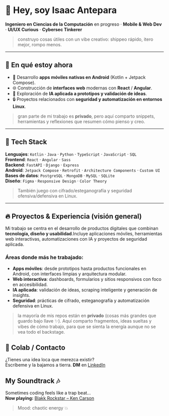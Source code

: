 # 👋 Hey, soy **Isaac Antepara**

**Ingeniero en Ciencias de la Computación** en progreso · **Mobile & Web Dev** · **UI/UX Curious** · **Cybersec Tinkerer**

> construyo cosas útiles con un vibe creativo: shippeo rápido, itero mejor, rompo menos.

* * *

## 🚀 En qué estoy ahora

* 📱 Desarrollo **apps móviles nativas en Android** (Kotlin + Jetpack Compose).
* 🌐 Construcción de **interfaces web** modernas con **React** / **Angular**.
* 🧠 Exploración de **IA aplicada a prototipos y validación de ideas**.
* 🔒 Proyectos relacionados con **seguridad y automatización en entornos Linux**.

> gran parte de mi trabajo es **privado**, pero aquí comparto snippets, herramientas y reflexiones que resumen cómo pienso y creo.

* * *

## 🧩 Tech Stack

**Lenguajes**: `Kotlin` · `Java` · `Python` · `TypeScript` · `JavaScript` · `SQL`<br>
**Frontend**: `React` · `Angular` · `Sass`<br>
**Backend**: `FastAPI` · `Django` · `Express`<br>
**Android**: `Jetpack Compose` · `Retrofit` · `Architecture Components` · `Custom UI`<br>
**Bases de datos**: `PostgreSQL` · `MongoDB` · `MySQL` · `SQLite`<br>
**Diseño**: `Figma` · `Responsive Design` · `Color Theory`<br>

> También juego con cifrado/esteganografía y seguridad ofensiva/defensiva en Linux.

* * *

## 🔥 Proyectos & Experiencia (visión general)

Mi trabajo se centra en el desarrollo de productos digitales que combinan **tecnología, diseño y usabilidad**.Incluye aplicaciones móviles, herramientas web interactivas, automatizaciones con IA y proyectos de seguridad aplicada.

### Áreas donde más he trabajado:

* **Apps móviles**: desde prototipos hasta productos funcionales en Android, con interfaces limpias y arquitectura modular.
* **Web interactiva**: dashboards, formularios y sitios responsivos con foco en accesibilidad.
* **IA aplicada**: validación de ideas, scraping inteligente y generación de insights.
* **Seguridad**: prácticas de cifrado, esteganografía y automatización defensiva en Linux.

> la mayoría de mis repos están en **privado** (cosas más grandes que guardo bajo llave ✨). Aquí comparto fragmentos, ideas sueltas y vibes de cómo trabajo, para que se sienta la energía aunque no se vea todo el backstage.

## 🤝 Colab / Contacto

¿Tienes una idea loca que merezca existir?<br>Escríbeme y la bajamos a tierra. **DM** en <a href="https://www.linkedin.com/in/isaacanteparac/" target="_blank">LinkedIn</a>

## My Soundtrack 🎶
Sometimes coding feels like a trap beat…  
**Now playing:** <a href="https://open.spotify.com/track/1LsisG6aoqfsF1r6M4LpMO?si=0908947c3cfa4093" target="_blank">Blakk Rockstar – Ken Carson</a>  
> Mood: chaotic energy 💥
